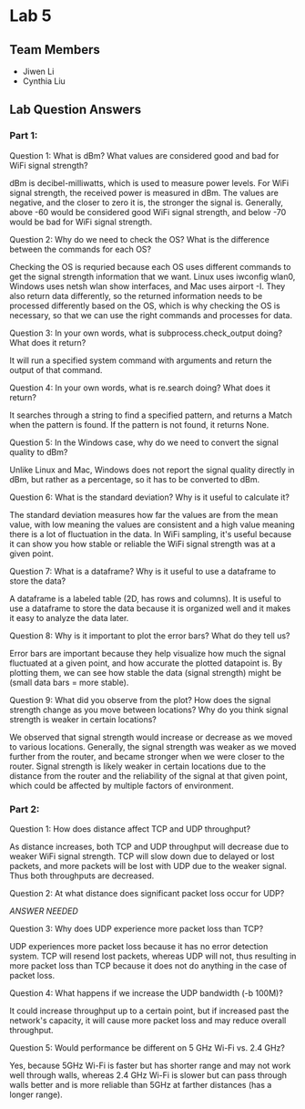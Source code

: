# Lab 5

## Team Members
- Jiwen Li
- Cynthia Liu

## Lab Question Answers

### Part 1:
Question 1: What is dBm? What values are considered good and bad for WiFi signal strength?

dBm is decibel-milliwatts, which is used to measure power levels. For WiFi signal strength, the received power is measured in dBm. The values are negative, and the closer to zero it is, the stronger the signal is. Generally, above -60 would be considered good WiFi signal strength, and below -70 would be bad for WiFi signal strength.


Question 2: Why do we need to check the OS? What is the difference between the commands for each OS?

Checking the OS is requried because each OS uses different commands to get the signal strength information that we want. Linux uses iwconfig wlan0, Windows uses netsh wlan show interfaces, and Mac uses airport -I. They also return data differently, so the returned information needs to be processed differently based on the OS, which is why checking the OS is necessary, so that we can use the right commands and processes for data.


Question 3: In your own words, what is subprocess.check_output doing? What does it return?

It will run a specified system command with arguments and return the output of that command.


Question 4: In your own words, what is re.search doing? What does it return?

It searches through a string to find a specified pattern, and returns a Match when the pattern is found. If the pattern is not found, it returns None.


Question 5: In the Windows case, why do we need to convert the signal quality to dBm?

Unlike Linux and Mac, Windows does not report the signal quality directly in dBm, but rather as a percentage, so it has to be converted to dBm.


Question 6: What is the standard deviation? Why is it useful to calculate it?

The standard deviation measures how far the values are from the mean value, with low meaning the values are consistent and a high value meaning there is a lot of fluctuation in the data. In WiFi sampling, it's useful because it can show you how stable or reliable the WiFi signal strength was at a given point.


Question 7: What is a dataframe? Why is it useful to use a dataframe to store the data?

A dataframe is a labeled table (2D, has rows and columns). It is useful to use a dataframe to store the data because it is organized well and it makes it easy to analyze the data later.


Question 8: Why is it important to plot the error bars? What do they tell us?

Error bars are important because they help visualize how much the signal fluctuated at a given point, and how accurate the plotted datapoint is. By plotting them, we can see how stable the data (signal strength) might be (small data bars = more stable).


Question 9: What did you observe from the plot? How does the signal strength change as you move between locations? Why do you think signal strength is weaker in certain locations?

We observed that signal strength would increase or decrease as we moved to various locations. Generally, the signal strength was weaker as we moved further from the router, and became stronger when we were closer to the router. Signal strength is likely weaker in certain locations due to the distance from the router and the reliability of the signal at that given point, which could be affected by multiple factors of environment.


### Part 2:
Question 1: How does distance affect TCP and UDP throughput?

As distance increases, both TCP and UDP throughput will decrease due to weaker WiFi signal strength. TCP will slow down due to delayed or lost packets, and more packets will be lost with UDP due to the weaker signal. Thus both throughputs are decreased.


Question 2: At what distance does significant packet loss occur for UDP?

*ANSWER NEEDED*


Question 3: Why does UDP experience more packet loss than TCP?

UDP experiences more packet loss because it has no error detection system. TCP will resend lost packets, whereas UDP will not, thus resulting in more packet loss than TCP because it does not do anything in the case of packet loss.


Question 4: What happens if we increase the UDP bandwidth (-b 100M)?

It could increase throughput up to a certain point, but if increased past the network's capacity, it will cause more packet loss and may reduce overall throughput.


Question 5: Would performance be different on 5 GHz Wi-Fi vs. 2.4 GHz?

Yes, because 5GHz Wi-Fi is faster but has shorter range and may not work well through walls, whereas 2.4 GHz Wi-Fi is slower but can pass through walls better and is more reliable than 5GHz at farther distances (has a longer range).
